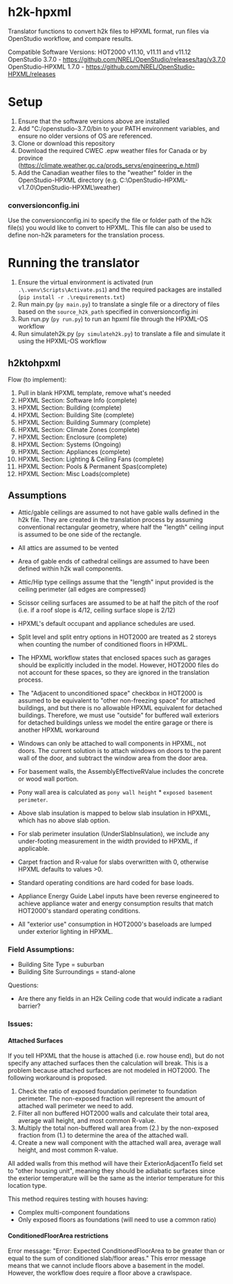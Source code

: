 # h2k-hpxml
Translator functions to convert h2k files to HPXML format, run files via OpenStudio workflow, and compare results.

Compatible Software Versions:
HOT2000 v11.10, v11.11 and v11.12
OpenStudio 3.7.0 - https://github.com/NREL/OpenStudio/releases/tag/v3.7.0
OpenStudio-HPXML 1.7.0 - https://github.com/NREL/OpenStudio-HPXML/releases


# Setup
1. Ensure that the software versions above are installed
2. Add "C:/openstudio-3.7.0/bin to your PATH environment variables, and ensure no older versions of OS are referenced. 
3. Clone or download this repository
4. Download the required CWEC .epw weather files for Canada or by province (https://climate.weather.gc.ca/prods_servs/engineering_e.html)
5. Add the Canadian weather files to the "weather" folder in the OpenStudio-HPXML directory (e.g. C:\OpenStudio-HPXML-v1.7.0\OpenStudio-HPXML\weather)



### conversionconfig.ini
Use the conversionconfig.ini to specify the file or folder path of the h2k file(s) you would like to convert to HPXML.
This file can also be used to define non-h2k parameters for the translation process.


# Running the translator
1. Ensure the virtual environment is activated (run `.\.venv\Scripts\Activate.ps1`) and the required packages are installed (`pip install -r .\requirements.txt`)
2. Run main.py (`py main.py`) to translate a single file or a directory of files based on the `source_h2k_path` specified in conversionconfig.ini
3. Run run.py (`py run.py`) to run an hpxml file through the HPXML-OS workflow
4. Run simulateh2k.py (`py simulateh2k.py`) to translate a file and simulate it using the HPXML-OS workflow


## h2ktohpxml
Flow (to implement):
1. Pull in blank HPXML template, remove what's needed
2. HPXML Section: Software Info (complete)
3. HPXML Section: Building (complete)
4. HPXML Section: Building Site (complete)
5. HPXML Section: Building Summary (complete)
6. HPXML Section: Climate Zones (complete)
7. HPXML Section: Enclosure (complete)
8. HPXML Section: Systems (Ongoing) 
9. HPXML Section: Appliances (complete)
10. HPXML Section: Lighting & Ceiling Fans (complete)
11. HPXML Section: Pools & Permanent Spas(complete)
12. HPXML Section: Misc Loads(complete)


## Assumptions
- Attic/gable ceilings are assumed to not have gable walls defined in the h2k file. They are created in the translation process by assuming conventional rectangular geometry, where half the "length" ceiling input is assumed to be one side of the rectangle.
- All attics are assumed to be vented
- Area of gable ends of cathedral ceilings are assumed to have been defined within h2k wall components.
- Attic/Hip type ceilings assume that the "length" input provided is the ceiling perimeter (all edges are compressed)
- Scissor ceiling surfaces are assumed to be at half the pitch of the roof (i.e. if a roof slope is 4/12, ceiling surface slope is 2/12)
- HPXML's default occupant and appliance schedules are used.
- Split level and split entry options in HOT2000 are treated as 2 storeys when counting the number of conditioned floors in HPXML.
- The HPXML workflow states that enclosed spaces such as garages should be explicitly included in the model. However, HOT2000 files do not account for these spaces, so they are ignored in the translation process.

- The "Adjacent to unconditioned space" checkbox in HOT2000 is assumed to be equivalent to "other non-freezing space" for attached buildings, and but there is no allowable HPXML equivalent for detached buildings. Therefore, we must use "outside" for buffered wall exteriors for detached buildings unless we model the entire garage or there is another HPXML workaround


- Windows can only be attached to wall components in HPXML, not doors. The current solution is to attach windows on doors to the parent wall of the door, and subtract the window area from the door area.
- For basement walls, the AssemblyEffectiveRValue includes the concrete or wood wall portion.
- Pony wall area is calculated as `pony wall height` * `exposed basement perimeter`.
- Above slab insulation is mapped to below slab insulation in HPXML, which has no above slab option.
- For slab perimeter insulation (UnderSlabInsulation), we include any under-footing measurement in the width provided to HPXML, if applicable.
- Carpet fraction and R-value for slabs overwritten with 0, otherwise HPXML defaults to values >0.
- Standard operating conditions are hard coded for base loads.
- Appliance Energy Guide Label inputs have been reverse engineered to achieve appliance water and energy consumption results that match HOT2000's standard operating conditions.
- All "exterior use" consumption in HOT2000's baseloads are lumped under exterior lighting in HPXML.


### Field Assumptions:
- Building Site Type = suburban
- Building Site Surroundings = stand-alone


Questions:
- Are there any fields in an H2k Ceiling code that would indicate a radiant barrier?

### Issues:

#### Attached Surfaces
If you tell HPXML that the house is attached (i.e. row house end), but do not specify any attached surfaces then the calculation will break. This is a problem because attached surfaces are not modeled in HOT2000. The following workaround is proposed.

1. Check the ratio of exposed foundation perimeter to foundation perimeter. The non-exposed fraction will represent the amount of attached wall perimeter we need to add.
2. Filter all non buffered HOT2000 walls and calculate their total area, average wall height, and most common R-value.
3. Multiply the total non-buffered wall area from (2.) by the non-exposed fraction from (1.) to determine the area of the attached wall.
4. Create a new wall component with the attached wall area, average wall height, and most common R-value. 

All added walls from this method will have their ExteriorAdjacentTo field set to "other housing unit", meaning they should be adiabatic surfaces since the exterior temperature will be the same as the interior temperature for this location type.

This method requires testing with houses having:
- Complex multi-component foundations
- Only exposed floors as foundations (will need to use a common ratio)

#### ConditionedFloorArea restrictions
Error message: "Error: Expected ConditionedFloorArea to be greater than or equal to the sum of conditioned slab/floor areas."
This error message means that we cannot include floors above a basement in the model. 
However, the workflow does require a floor above a crawlspace.